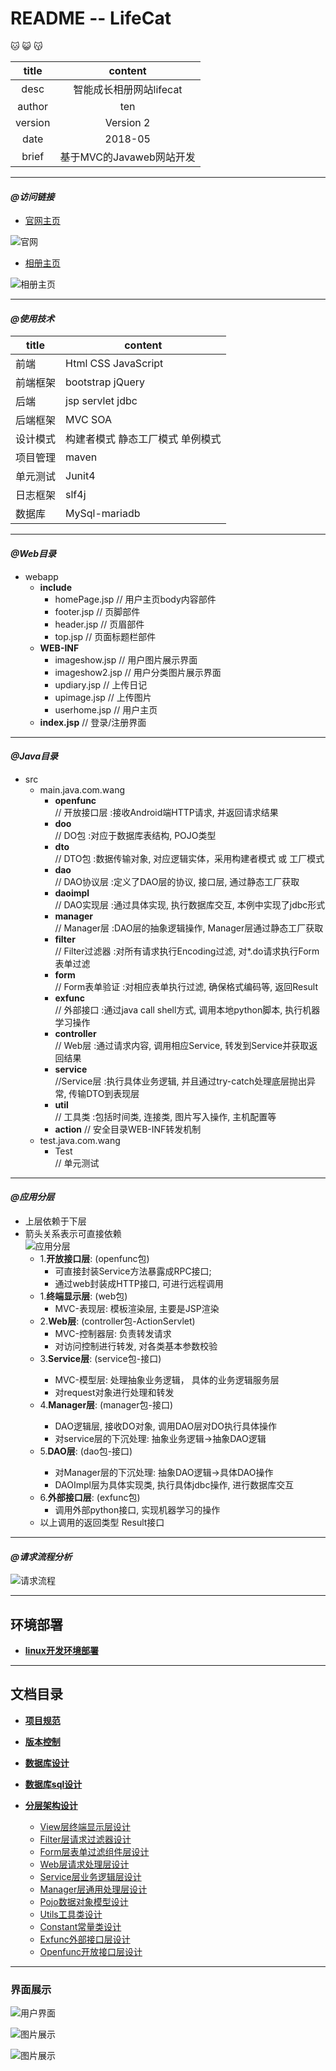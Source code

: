 README -- LifeCat 
===========================
:cat: :smiley_cat: :kissing_cat:

|title|content|
|:---:|:---:
|desc|智能成长相册网站lifecat
|author|ten
|version|Version 2
|date|2018-05
|brief|基于MVC的Javaweb网站开发
******************************************************************************
 #### _@访问链接_  
  * [官网主页](http://47.106.11.84)
  
  ![官网](Image/官网首页.png)
  * [相册主页](http://www.lifecat.club:8080/lifecatweb)
  
  ![相册主页](Image/首页index.png)
******************************************************************************
 #### _@使用技术_
  
  |title|content|
  |---|---
  |前端|Html CSS JavaScript
  |前端框架|bootstrap jQuery
  |后端|jsp servlet jdbc
  |后端框架|MVC SOA 
  |设计模式|构建者模式 静态工厂模式 单例模式
  |项目管理|maven
  |单元测试|Junit4
  |日志框架|slf4j
  |数据库|MySql-mariadb
******************************************************************************
 #### _@Web目录_
  * webapp
    * __include__
      * homePage.jsp     // 用户主页body内容部件
      * footer.jsp       // 页脚部件
      * header.jsp       // 页眉部件
      * top.jsp          // 页面标题栏部件
    * __WEB-INF__
      * imageshow.jsp    // 用户图片展示界面
      * imageshow2.jsp   // 用户分类图片展示界面
      * updiary.jsp      // 上传日记
      * upimage.jsp      // 上传图片
      * userhome.jsp     // 用户主页
    * __index.jsp__      // 登录/注册界面
******************************************************************************
 #### _@Java目录_
  * src
    * main.java.com.wang
        * __openfunc__      
        // 开放接口层 :接收Android端HTTP请求, 并返回请求结果
        * __doo__           
        // DO包 :对应于数据库表结构, POJO类型
        * __dto__           
        // DTO包 :数据传输对象, 对应逻辑实体，采用构建者模式 或 工厂模式
        * __dao__           
        // DAO协议层 :定义了DAO层的协议, 接口层, 通过静态工厂获取
        * __daoimpl__           
        // DAO实现层 :通过具体实现, 执行数据库交互, 本例中实现了jdbc形式
        * __manager__       
        // Manager层 :DAO层的抽象逻辑操作, Manager层通过静态工厂获取
        * __filter__        
        // Filter过滤器 :对所有请求执行Encoding过滤, 对*.do请求执行Form表单过滤
        * __form__         
        // Form表单验证 :对相应表单执行过滤, 确保格式编码等, 返回Result
        * __exfunc__       
        // 外部接口 :通过java call shell方式, 调用本地python脚本, 执行机器学习操作
        * __controller__   
        // Web层 :通过请求内容, 调用相应Service, 转发到Service并获取返回结果
        * __service__       
        //Service层 :执行具体业务逻辑, 并且通过try-catch处理底层抛出异常, 传输DTO到表现层
        * __util__         
        // 工具类 :包括时间类, 连接类, 图片写入操作, 主机配置等
        * __action__
        // 安全目录WEB-INF转发机制
    * test.java.com.wang
        * Test          
        // 单元测试
*******************************************************************************
 #### _@应用分层_  
  
   * 上层依赖于下层                               
   * 箭头关系表示可直接依赖  
  ![应用分层](Image/应用分层图.png)   
     * 1.__开放接口层__: (openfunc包)  
        * 可直接封装Service方法暴露成RPC接口;  
        * 通过web封装成HTTP接口, 可进行远程调用  
     * 1.__终端显示层__: (web包)  
        * MVC-表现层: 模板渲染层, 主要是JSP渲染  
     * 2.__Web层__: (controller包-ActionServlet)
        * MVC-控制器层: 负责转发请求
        * 对访问控制进行转发, 对各类基本参数校验
     * 3.__Service层__: (service包-<Service>接口)
        * MVC-模型层: 处理抽象业务逻辑， 具体的业务逻辑服务层
        * 对request对象进行处理和转发
     * 4.__Manager层__: (manager包-<Manager>接口)
        * DAO逻辑层, 接收DO对象, 调用DAO层对DO执行具体操作
        * 对service层的下沉处理: 抽象业务逻辑->抽象DAO逻辑
     * 5.__DAO层__: (dao包-<DAO>接口)
        * 对Manager层的下沉处理: 抽象DAO逻辑->具体DAO操作
        * DAOImpl层为具体实现类, 执行具体jdbc操作, 进行数据库交互
     * 6.__外部接口层__: (exfunc包)
        * 调用外部python接口, 实现机器学习的操作
     * 以上调用的返回类型 Result接口
  ******************************************************************************
 #### _@请求流程分析_
  ![请求流程](Image/请求流程图.png) 
******************************************************************************
## 环境部署
  * __[linux开发环境部署](Read/linux.md)__
******************************************************************************
## 文档目录
  * __[项目规范](Read/standard.md)__ 
  * __[版本控制](Read/version.md)__
  * __[数据库设计](Read/database.md)__
  * __[数据库sql设计](Read/sql.md)__
  * __[分层架构设计](#_@应用分层_)__  
   
    * [View层终端显示层设计](Read/view.md)
    * [Filter层请求过滤器设计](Read/filter.md)
    * [Form层表单过滤组件层设计](Read/form.md)
    * [Web层请求处理层设计](Read/web.md)
    * [Service层业务逻辑层设计](Read/service.md)
    * [Manager层通用处理层设计](Read/manager.md)
    * [Pojo数据对象模型设计](Read/bean.md)
    * [Utils工具类设计](Read/utils.md)
    * [Constant常量类设计](Read/constant.md)
    * [Exfunc外部接口层设计](Read/exfunc.md)
    * [Openfunc开放接口层设计](Read/openfunc.md)
    
******************************************************************************
### 界面展示

![用户界面](Image/用户界面1.png)

![图片展示](Image/图片展示1.png)

![图片展示](Image/图片展示2.png)